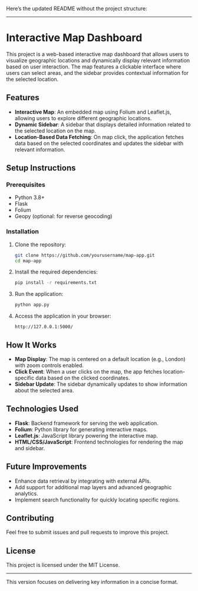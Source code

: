 Here’s the updated README without the project structure:

---

# Interactive Map Dashboard

This project is a web-based interactive map dashboard that allows users to visualize geographic locations and dynamically display relevant information based on user interaction. The map features a clickable interface where users can select areas, and the sidebar provides contextual information for the selected location.

## Features

- **Interactive Map**: An embedded map using Folium and Leaflet.js, allowing users to explore different geographic locations.
- **Dynamic Sidebar**: A sidebar that displays detailed information related to the selected location on the map.
- **Location-Based Data Fetching**: On map click, the application fetches data based on the selected coordinates and updates the sidebar with relevant information.

## Setup Instructions

### Prerequisites

- Python 3.8+
- Flask
- Folium
- Geopy (optional: for reverse geocoding)

### Installation

1. Clone the repository:

   ```bash
   git clone https://github.com/yourusername/map-app.git
   cd map-app
   ```

2. Install the required dependencies:

   ```bash
   pip install -r requirements.txt
   ```

3. Run the application:

   ```bash
   python app.py
   ```

4. Access the application in your browser:

   ```
   http://127.0.0.1:5000/
   ```

## How It Works

- **Map Display**: The map is centered on a default location (e.g., London) with zoom controls enabled.
- **Click Event**: When a user clicks on the map, the app fetches location-specific data based on the clicked coordinates.
- **Sidebar Update**: The sidebar dynamically updates to show information about the selected area.

## Technologies Used

- **Flask**: Backend framework for serving the web application.
- **Folium**: Python library for generating interactive maps.
- **Leaflet.js**: JavaScript library powering the interactive map.
- **HTML/CSS/JavaScript**: Frontend technologies for rendering the map and sidebar.

## Future Improvements

- Enhance data retrieval by integrating with external APIs.
- Add support for additional map layers and advanced geographic analytics.
- Implement search functionality for quickly locating specific regions.

## Contributing

Feel free to submit issues and pull requests to improve this project.

## License

This project is licensed under the MIT License.

---

This version focuses on delivering key information in a concise format.
